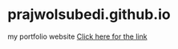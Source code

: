 # prajwolsubedi.github.io
my portfolio website
<a href="https://prajwolsubedi.netlify.app/"> Click here for the link </a>
